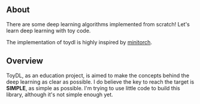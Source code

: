 ## About
There are some deep learning algorithms implemented from scratch!
Let's learn deep learning with toy code.

The implementation of toydl is highly inspired by [minitorch](https://github.com/minitorch/minitorch).


## Overview

ToyDL, as an education project, is aimed to make the
concepts behind the deep learning as clear as possible.
I do believe the key to reach the target is **SIMPLE**, as simple as possible.
I'm trying to use little code to build this library, although it's not simple enough yet.
